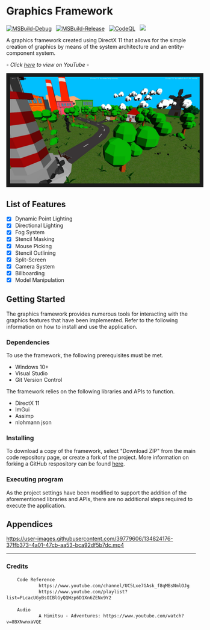 # Graphics Framework

[![MSBuild-Debug](https://github.com/kyle-robinson/directx-framework/actions/workflows/msbuild-debug.yml/badge.svg)](https://github.com/kyle-robinson/directx-framework/actions/workflows/msbuild-debug.yml)
&nbsp;
[![MSBuild-Release](https://github.com/kyle-robinson/directx-framework/actions/workflows/msbuild-release.yml/badge.svg)](https://github.com/kyle-robinson/directx-framework/actions/workflows/msbuild-release.yml)
&nbsp;
[![CodeQL](https://github.com/kyle-robinson/directx-framework/actions/workflows/codeql.yml/badge.svg)](https://github.com/kyle-robinson/directx-framework/actions/workflows/codeql.yml)
&nbsp;
<img src="https://img.shields.io/static/v1?label=University&message=Year 2&color=49a1e5&style=flat&logo=nintendogamecube&logoColor=CCCCCC" />

A graphics framework created using DirectX 11 that allows for the simple creation of graphics by means of the system architecture and an entity-component system.<br/>

<!-- *Created with reference to <a href="https://www.youtube.com/channel/UC5Lxe7GAsk_f8qMBsNmlOJg">Jpres</a>'s DirectX Programming Tutorials* -->
*- Click <a href="https://youtu.be/_9_MtRrjU20" target="_blank">here</a> to view on YouTube -*

<img src="directx-framework.jpg" alt="DirectX Framework Thumbnail" border="10" />

## List of Features

- [x] Dynamic Point Lighting
- [x] Directional Lighting
- [x] Fog System
- [x] Stencil Masking
- [x] Mouse Picking
- [x] Stencil Outlining
- [x] Split-Screen
- [x] Camera System
- [x] Billboarding
- [x] Model Manipulation

## Getting Started

The graphics framework provides numerous tools for interacting with the graphics features that have been implemented. Refer to the following information on how to install and use the application.

### Dependencies
To use the framework, the following prerequisites must be met.
* Windows 10+
* Visual Studio
* Git Version Control

The framework relies on the following libraries and APIs to function.
* DirectX 11
* ImGui
* Assimp
* nlohmann json

### Installing

To download a copy of the framework, select "Download ZIP" from the main code repository page, or create a fork of the project. More information on forking a GitHub respository can be found [here](https://www.youtube.com/watch?v=XTolZqmZq6s).

### Executing program

As the project settings have been modified to support the addition of the aforementioned libraries and APIs, there are no additional steps required to execute the application.

## Appendices

https://user-images.githubusercontent.com/39779606/134824176-37ffb373-4a01-47cb-aa53-bca92df5b7dc.mp4

---

### Credits
        
        Code Reference
                https://www.youtube.com/channel/UC5Lxe7GAsk_f8qMBsNmlOJg
                https://www.youtube.com/playlist?list=PLcacUGyBsOIBlGyQQWzp6D1Xn6ZENx9Y2
                    
        Audio
                A Himitsu - Adventures: https://www.youtube.com/watch?v=8BXNwnxaVQE
